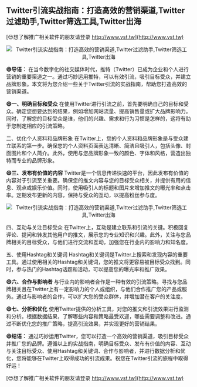 ## **Twitter引流实战指南：打造高效的营销渠道,Twitter过滤助手,Twitter筛选工具,Twitter出海**

[😍想了解推广相关软件的朋友请登录 http://www.vst.tw](http://www.vst.tw)

 <center><img src="https://vst.tw/MP4/tuiguang/png/2.png" alt="Twitter引流实战指南：打造高效的营销渠道,Twitter过滤助手,Twitter筛选工具,Twitter出海"></center>

**😄导语：**
在当今数字化的社交媒体时代，推特（Twitter）已成为企业和个人进行营销的重要渠道之一。通过巧妙运用推特，可以有效引流，吸引目标受众，并建立品牌形象。本文将为您介绍一些关于Twitter引流的实战指南，帮助您打造高效的营销渠道。

**😄一、明确目标和受众**
在使用Twitter进行引流之前，首先要明确自己的目标和受众。确定您想要达到的结果，例如增加网站流量、提高销售量或扩大品牌影响力。同时，了解您的目标受众是谁，他们的兴趣、需求和行为习惯是怎样的，这将有助于您制定相应的引流策略。

二、优化个人资料和品牌形象
在Twitter上，您的个人资料和品牌形象是与受众建立联系的第一步。确保您的个人资料页面表达清晰、简洁且吸引人，包括头像、封面图片和个人简介。此外，使用与您品牌形象一致的颜色、字体和风格，营造出独特而专业的品牌形象。

**😄三、发布有价值的内容**
Twitter是一个信息传递快速的平台，因此发布有价值的内容对于引流至关重要。确保您的推文内容与您的目标受众相关，并提供有用的信息、观点或娱乐价值。同时，使用吸引人的标题和图片来增加推文的曝光率和点击率。定期发布更新的内容，保持与受众的互动，以提高粉丝参与度。

 <center><img src="https://vst.tw/MP4/tuiguang/png/0.png" alt="Twitter引流实战指南：打造高效的营销渠道,Twitter过滤助手,Twitter筛选工具,Twitter出海"></center>

四、互动与关注目标受众
在Twitter上，互动是建立联系和引流的关键。积极回复评论、提问和转发其他用户的推文，展示您的专业知识和兴趣。此外，关注与您品牌相关的目标受众，与他们进行交流和互动，加强您在行业内的影响力和知名度。

五、使用Hashtag和关键词
Hashtag和关键词是Twitter上搜索和发现内容的重要工具。通过使用相关的Hashtag和关键词，您的推文将更容易被目标受众找到。同时，参与热门的Hashtag话题和活动，可以提高您的曝光率和推广效果。

**😄六、合作与影响者**
与行业内的影响者合作是一种有效的引流策略。寻找与您品牌相关且在Twitter上有一定影响力的个人或组织，与他们合作推广您的产品或服务。通过与影响者的合作，可以扩大您的受众群体，并增加潜在客户的关注度。

**😄七、分析和优化**
使用Twitter提供的分析工具，对您的推文和引流效果进行监测和分析。根据数据结果，了解哪些内容和策略最受欢迎，哪些需要调整和改进。通过不断优化您的推广策略，提高引流效果，并实现更好的营销结果。

**😄结语：**
通过巧妙运用Twitter，您可以打造一个高效的营销渠道，吸引目标受众并推广您的品牌。遵循以上的实战指南，明确目标受众、发布有价值的内容、互动与关注目标受众、使用Hashtag和关键词、合作与影响者，并进行数据分析和优化，您将能够在Twitter上取得成功的引流成果。祝您在Twitter引流的旅程中取得好运！

[😍想了解推广相关软件的朋友请登录 http://www.vst.tw](http://www.vst.tw)



